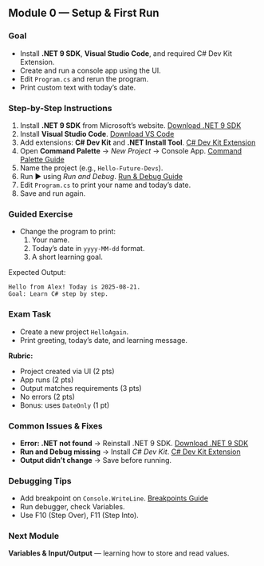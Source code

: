## Module 0 — Setup & First Run
### Goal
- Install **.NET 9 SDK**, **Visual Studio Code**, and required C# Dev Kit Extension.
- Create and run a console app using the UI.
- Edit `Program.cs` and rerun the program.
- Print custom text with today’s date.

### Step-by-Step Instructions
1. Install **.NET 9 SDK** from Microsoft’s website. [Download .NET 9 SDK](https://dotnet.microsoft.com/en-us/download/dotnet/9.0)
2. Install **Visual Studio Code**. [Download VS Code](https://code.visualstudio.com/)
3. Add extensions: **C# Dev Kit** and **.NET Install Tool**. [C# Dev Kit Extension](https://marketplace.visualstudio.com/items?itemName=ms-dotnettools.csdevkit)
4. Open **Command Palette** → *New Project* → Console App. [Command Palette Guide](https://code.visualstudio.com/docs/getstarted/userinterface#_command-palette)
5. Name the project (e.g., `Hello-Future-Devs`).
6. Run ▶️ using *Run and Debug*. [Run & Debug Guide](https://code.visualstudio.com/docs/editor/debugging)
7. Edit `Program.cs` to print your name and today’s date.
8. Save and run again.

### Guided Exercise
- Change the program to print:
  1. Your name.
  2. Today’s date in `yyyy-MM-dd` format.
  3. A short learning goal.

Expected Output:
```
Hello from Alex! Today is 2025-08-21.
Goal: Learn C# step by step.
```

### Exam Task
- Create a new project `HelloAgain`.
- Print greeting, today’s date, and learning message.

**Rubric:**
- Project created via UI (2 pts)
- App runs (2 pts)
- Output matches requirements (3 pts)
- No errors (2 pts)
- Bonus: uses `DateOnly` (1 pt)

### Common Issues & Fixes
- **Error: .NET not found** → Reinstall .NET 9 SDK. [Download .NET 9 SDK](https://dotnet.microsoft.com/en-us/download/dotnet/9.0)
- **Run and Debug missing** → Install *C# Dev Kit*. [C# Dev Kit Extension](https://marketplace.visualstudio.com/items?itemName=ms-dotnettools.csdevkit)
- **Output didn’t change** → Save before running.

### Debugging Tips
- Add breakpoint on `Console.WriteLine`. [Breakpoints Guide](https://code.visualstudio.com/docs/editor/debugging#_breakpoints)
- Run debugger, check Variables.
- Use F10 (Step Over), F11 (Step Into).

### Next Module
**Variables & Input/Output** — learning how to store and read values.

